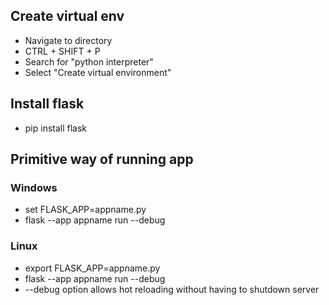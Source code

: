 ## Create virtual env
- Navigate to directory
- CTRL + SHIFT + P
- Search for "python interpreter"
- Select "Create virtual environment"

## Install flask
- pip install flask

## 
## Primitive way of running app
### Windows
- set FLASK_APP=appname.py
- flask --app appname run --debug
### Linux
- export FLASK_APP=appname.py
- flask --app appname run --debug
- --debug option allows hot reloading without having to shutdown server
